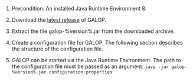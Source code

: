 1. Precondition: An installed Java Runtime Environment 8.

2. Download the [latest release](https://github.com/galop-proxy/galop/releases/latest) of GALOP.

3. Extract the file galop-%version%.jar from the downloaded archive.

4. Create a configuration file for GALOP.
   The following section describes the structure of the configuration file.

5. GALOP can be started via the Java Runtime Environment.
   The path to the configuration file must be passed as an argument:
   `java -jar galop-%version%.jar configuration.properties`